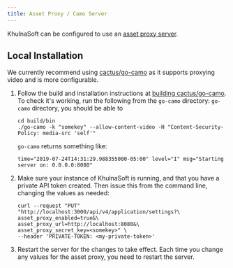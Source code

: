 ```yaml
---
title: Asset Proxy / Camo Server
---
```


KhulnaSoft can be configured to use an [asset proxy server](https://docs.gitlab.com/ee/security/asset_proxy).

## Local Installation

We currently recommend using [cactus/go-camo](https://github.com/cactus/go-camo#how-it-works) as it supports proxying video and is more configurable.

1. Follow the build and installation instructions at
   [building cactus/go-camo](https://github.com/cactus/go-camo#building). To check it's
   working, run the following from the `go-camo` directory:
   `go-camo` directory, you should be able to

   ```shell
   cd build/bin
   ./go-camo -k "somekey" --allow-content-video -H "Content-Security-Policy: media-src 'self'"
   ```

   `go-camo` returns something like:

   ```shell
   time="2019-07-24T14:31:29.988355000-05:00" level="I" msg="Starting server on: 0.0.0.0:8080"
   ```

1. Make sure your instance of KhulnaSoft is running, and that you have a private API token created.
   Then issue this from the command line, changing the values as needed:

    ```shell
    curl --request "PUT" "http://localhost:3000/api/v4/application/settings?\
    asset_proxy_enabled=true&\
    asset_proxy_url=http://localhost:8080&\
    asset_proxy_secret_key=<somekey>" \
    --header 'PRIVATE-TOKEN: <my-private-token>'
    ```

1. Restart the server for the changes to take effect. Each time you change
   any values for the asset proxy, you need to restart the server.
